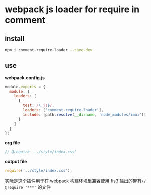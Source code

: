 # webpack js loader for require in comment

## install
```bash
npm i comment-require-loader --save-dev
```

## use
**webpack.config.js**
```js
module.exports = {
  module: {
    loaders: [
      {
        test: /\.js$/,
        loaders: ['comment-require-loader'],
        include: [path.resolve(__dirname, 'node_modules/imui')]
      }
    ]
  }
};
```
**org file**
```js
// @require '../style/index.css'
```
**output file**
```js
require('../style/index.css');
```

实际是这个插件用于在 webpack 构建环境里兼容使用 fis3 输出的带有`// @require '***'` 的文件

